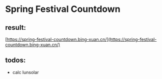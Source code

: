 # Spring Festival Countdown

## result:
[https://spring-festival-countdown.bing-xuan.cn/](https://spring-festival-countdown.bing-xuan.cn/)

## todos:
 - calc lunsolar
